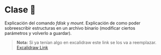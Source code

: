 # Clase 🤫

Explicación del comando _fdisk_ y _mount_. Explicación de como poder sobreescribir estructuras en un archivo binario (modificar ciertos parámetros y volverlo a guardar).

> **Nota:** Si ya tenían algo en excalidraw este link se los va a reemplazar.
> [Excalidraw Link](https://excalidraw.com/#json=vR6E23_KczUZSYzgStKRW,sUUFWOuIGYmM-Kf-MiP8hQ)

